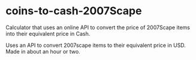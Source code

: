 # coins-to-cash-2007Scape
Calculator that uses an online API to convert the price of 2007Scape items into their equivalent price in Cash.

Uses an API to convert 2007scape items to their equivalent price in USD. Made in about an hour or two.
